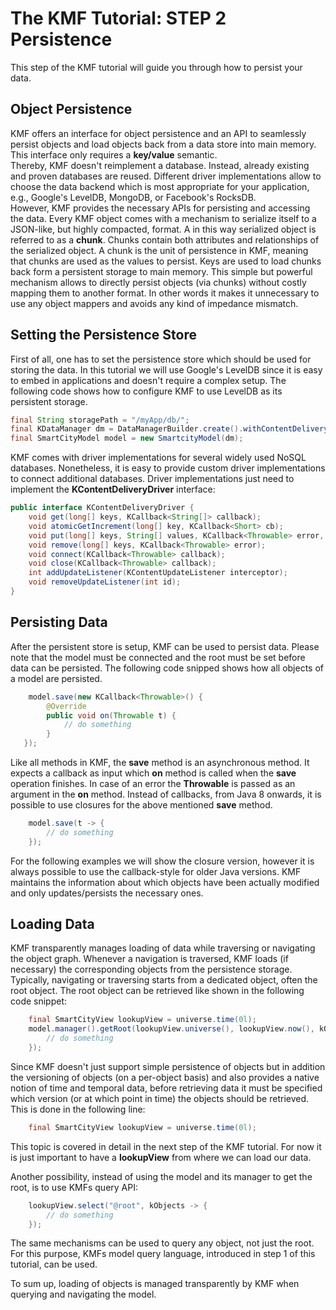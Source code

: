 The KMF Tutorial: STEP 2 Persistence
==============================================

This step of the KMF tutorial will guide you through how to persist your data.

Object Persistence
-------------
KMF offers an interface for object persistence and an API to seamlessly persist objects and load objects back from a data store into main memory.
This interface only requires a **key/value** semantic.  
Thereby, KMF doesn't reimplement a database. 
Instead, already existing and proven databases are reused.
Different driver implementations allow to choose the data backend which is most appropriate for your application, e.g., Google's LevelDB, MongoDB, or Facebook's RocksDB.   
However, KMF provides the necessary APIs for persisting and accessing the data. 
Every KMF object comes with a mechanism to serialize itself to a JSON-like, but highly compacted, format.
A in this way serialized object is referred to as a **chunk**. 
Chunks contain both attributes and relationships of the serialized object. 
A chunk is the unit of persistence in KMF, meaning that chunks are used as the values to persist. 
Keys are used to load chunks back form a persistent storage to main memory. 
This simple but powerful mechanism allows to directly persist objects (via chunks) without costly mapping them to another format.
In other words it makes it unnecessary to use any object mappers and avoids any kind of impedance mismatch. 

 
Setting the Persistence Store
------------------
First of all, one has to set the persistence store which should be used for storing the data. 
In this tutorial we will use Google's LevelDB since it is easy to embed in applications and doesn't require a complex setup. 
The following code shows how to configure KMF to use LevelDB as its persistent storage. 

```java
final String storagePath = "/myApp/db/";
final KDataManager dm = DataManagerBuilder.create().withContentDeliveryDriver(new LevelDbContentDeliveryDriver(storagePath)).build();
final SmartCityModel model = new SmartcityModel(dm);
```
KMF comes with driver implementations for several widely used NoSQL databases. 
Nonetheless, it is easy to provide custom driver implementations to connect additional databases. 
Driver implementations just need to implement the **KContentDeliveryDriver** interface:

```java
public interface KContentDeliveryDriver {
    void get(long[] keys, KCallback<String[]> callback);
    void atomicGetIncrement(long[] key, KCallback<Short> cb);
    void put(long[] keys, String[] values, KCallback<Throwable> error, int excludeListener);
    void remove(long[] keys, KCallback<Throwable> error);
    void connect(KCallback<Throwable> callback);
    void close(KCallback<Throwable> callback);
    int addUpdateListener(KContentUpdateListener interceptor);
    void removeUpdateListener(int id);
}
```

Persisting Data
---------------
After the persistent store is setup, KMF can be used to persist data.
Please note that the model must be connected and the root must be set before data can be persisted. 
The following code snipped shows how all objects of a model are persisted. 

```java
    model.save(new KCallback<Throwable>() {
        @Override
        public void on(Throwable t) {
            // do something
        }
   });
```
Like all methods in KMF, the **save** method is an asynchronous method. 
It expects a callback as input which **on** method is called when the **save** operation finishes.
In case of an error the **Throwable** is passed as an argument in the **on** method. 
Instead of callbacks, from Java 8 onwards, it is possible to use closures for the above mentioned **save** method. 

```java
    model.save(t -> {
        // do something
    });
```
For the following examples we will show the closure version, however it is always possible to use the callback-style for older Java versions.
KMF maintains the information about which objects have been actually modified and only updates/persists the necessary ones.
 
 
Loading Data
--------------
KMF transparently manages loading of data while traversing or navigating the object graph. 
Whenever a navigation is traversed, KMF loads (if necessary) the corresponding objects from the persistence storage. 
Typically, navigating or traversing starts from a dedicated object, often the root object. 
The root object can be retrieved like shown in the following code snippet:

```java
    final SmartCityView lookupView = universe.time(0l);
    model.manager().getRoot(lookupView.universe(), lookupView.now(), kObject -> {
        // do something
    });
```              

Since KMF doesn't just support simple persistence of objects but in addition the versioning of objects (on a per-object basis) and also provides a native notion of time and temporal data, before retrieving data it must be specified which version (or at which point in time) the objects should be retrieved. 
This is done in the following line:
```java
    final SmartCityView lookupView = universe.time(0l);
```
This topic is covered in detail in the next step of the KMF tutorial.
For now it is just important to have a **lookupView** from where we can load our data. 

Another possibility, instead of using the model and its manager to get the root, is to use KMFs query API:
```java
    lookupView.select("@root", kObjects -> {
        // do something
    });
```

The same mechanisms can be used to query any object, not just the root.
For this purpose, KMFs model query language, introduced in step 1 of this tutorial, can be used.  

To sum up, loading of objects is managed transparently by KMF when querying and navigating the model.